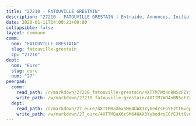 ```yaml
---
title: "27210 - FATOUVILLE GRESTAIN"
description: "27210 - FATOUVILLE GRESTAIN | Entraide, Annonces, Initiatives"
date: 2020-01-11T14:09:21+09:00
collapsible: false
layout: commune
comm:
  nom: "FATOUVILLE GRESTAIN"
  slug: fatouville-grestain
  cp: "27210"
dept:
  nom: "Eure"
  slug: eure
  num: "27"
peerpad:
  comm:
    read_path: /r/markdown/27210_fatouville-grestain/4XTTM7Wd4nBN5cFZzzKbbD7hg6rpGMx6Ycvj77Rr9HgEg3i4x
    write_path: /w/markdown/27210_fatouville-grestain/4XTTM7Wd4nBN5cFZzzKbbD7hg6rpGMx6Ycvj77Rr9HgEg3i4x-K3TgULm4AEXDCLGvwkd1EYoKr95kzGint2gUEAU2GF4AqphjWqEjmXh8DHGcmun1ywoL8rbajaHQAD5VuWFCe6idNeVg5gRigbYgtiUtJzCS4UgC5eiSjYbP1Mavkn1ncV1wTWUg
  dept:
    read_path: /r/markdown/27_eure/4XTTMBaX6xSM64UAX3YybedrsEGYEJtt6vopdQsPEFtGijgwg
    write_path: /w/markdown/27_eure/4XTTMBaX6xSM64UAX3YybedrsEGYEJtt6vopdQsPEFtGijgwg-K3TgUmjy61Gu7ZFzjoVmiacXP2Rc4pq6sxVCYUX3mFQZWQw9yCKsEoAMagtuW4jJTYhK96DsWW4cPmZLagvQNZ34BscGcu4btrtJibt18c1mpqofaWe6Q3RartDiuMTjY7NrsH4r
---
```


